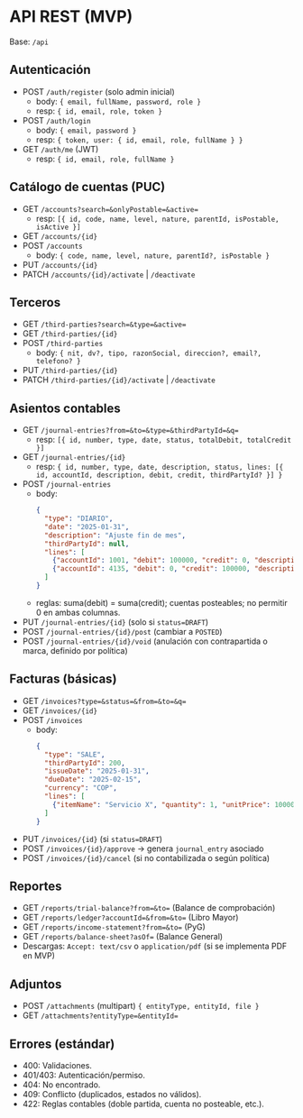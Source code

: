 # API REST (MVP)

Base: `/api`

## Autenticación

- POST `/auth/register` (solo admin inicial)
  - body: `{ email, fullName, password, role }`
  - resp: `{ id, email, role, token }`
- POST `/auth/login`
  - body: `{ email, password }`
  - resp: `{ token, user: { id, email, role, fullName } }`
- GET `/auth/me` (JWT)
  - resp: `{ id, email, role, fullName }`

## Catálogo de cuentas (PUC)

- GET `/accounts?search=&onlyPostable=&active=`
  - resp: `[{ id, code, name, level, nature, parentId, isPostable, isActive }]`
- GET `/accounts/{id}`
- POST `/accounts`
  - body: `{ code, name, level, nature, parentId?, isPostable }`
- PUT `/accounts/{id}`
- PATCH `/accounts/{id}/activate` | `/deactivate`

## Terceros

- GET `/third-parties?search=&type=&active=`
- GET `/third-parties/{id}`
- POST `/third-parties`
  - body: `{ nit, dv?, tipo, razonSocial, direccion?, email?, telefono? }`
- PUT `/third-parties/{id}`
- PATCH `/third-parties/{id}/activate` | `/deactivate`

## Asientos contables

- GET `/journal-entries?from=&to=&type=&thirdPartyId=&q=`
  - resp: `[{ id, number, type, date, status, totalDebit, totalCredit }]`
- GET `/journal-entries/{id}`
  - resp: `{ id, number, type, date, description, status, lines: [{ id, accountId, description, debit, credit, thirdPartyId? }] }`
- POST `/journal-entries`
  - body:
    ```json
    {
      "type": "DIARIO",
      "date": "2025-01-31",
      "description": "Ajuste fin de mes",
      "thirdPartyId": null,
      "lines": [
        {"accountId": 1001, "debit": 100000, "credit": 0, "description": "Caja"},
        {"accountId": 4135, "debit": 0, "credit": 100000, "description": "Ingresos"}
      ]
    }
    ```
  - reglas: suma(debit) = suma(credit); cuentas posteables; no permitir 0 en ambas columnas.
- PUT `/journal-entries/{id}` (solo si `status=DRAFT`)
- POST `/journal-entries/{id}/post` (cambiar a `POSTED`)
- POST `/journal-entries/{id}/void` (anulación con contrapartida o marca, definido por política)

## Facturas (básicas)

- GET `/invoices?type=&status=&from=&to=&q=`
- GET `/invoices/{id}`
- POST `/invoices`
  - body:
    ```json
    {
      "type": "SALE",
      "thirdPartyId": 200,
      "issueDate": "2025-01-31",
      "dueDate": "2025-02-15",
      "currency": "COP",
      "lines": [
        {"itemName": "Servicio X", "quantity": 1, "unitPrice": 100000, "taxRate": 0, "accountId": 4135}
      ]
    }
    ```
- PUT `/invoices/{id}` (si `status=DRAFT`)
- POST `/invoices/{id}/approve` → genera `journal_entry` asociado
- POST `/invoices/{id}/cancel` (si no contabilizada o según política)

## Reportes

- GET `/reports/trial-balance?from=&to=` (Balance de comprobación)
- GET `/reports/ledger?accountId=&from=&to=` (Libro Mayor)
- GET `/reports/income-statement?from=&to=` (PyG)
- GET `/reports/balance-sheet?asOf=` (Balance General)
- Descargas: `Accept: text/csv` o `application/pdf` (si se implementa PDF en MVP)

## Adjuntos

- POST `/attachments` (multipart) `{ entityType, entityId, file }`
- GET `/attachments?entityType=&entityId=`

## Errores (estándar)

- 400: Validaciones.
- 401/403: Autenticación/permiso.
- 404: No encontrado.
- 409: Conflicto (duplicados, estados no válidos).
- 422: Reglas contables (doble partida, cuenta no posteable, etc.).
